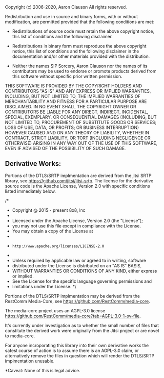 Copyright (c) 2006-2020, Aaron Clauson
All rights reserved.

Redistribution and use in source and binary forms, with or without modification, are permitted provided that the following conditions are met:

* Redistributions of source code must retain the above copyright notice, this list of conditions and the following disclaimer.

* Redistributions in binary form must reproduce the above copyright notice, this list of conditions and the following disclaimer in the documentation and/or other materials provided with the distribution.

* Neither the names SIP Sorcery, Aaron Clauson nor the names of its contributors may be used to endorse or promote products derived from this software without specific prior written permission.

THIS SOFTWARE IS PROVIDED BY THE COPYRIGHT HOLDERS AND CONTRIBUTORS "AS IS" AND ANY EXPRESS OR IMPLIED WARRANTIES, INCLUDING, BUT NOT LIMITED TO, THE IMPLIED WARRANTIES OF MERCHANTABILITY AND FITNESS FOR A PARTICULAR PURPOSE ARE DISCLAIMED. IN NO EVENT SHALL THE COPYRIGHT OWNER OR CONTRIBUTORS BE LIABLE FOR ANY DIRECT, INDIRECT, INCIDENTAL, SPECIAL, EXEMPLARY, OR CONSEQUENTIAL DAMAGES (INCLUDING, BUT NOT LIMITED TO, PROCUREMENT OF SUBSTITUTE GOODS OR SERVICES; LOSS OF USE, DATA, OR PROFITS; OR BUSINESS INTERRUPTION) HOWEVER CAUSED AND ON ANY THEORY OF LIABILITY, WHETHER IN CONTRACT, STRICT LIABILITY, OR TORT (INCLUDING NEGLIGENCE OR OTHERWISE) ARISING IN ANY WAY OUT OF THE USE OF THIS SOFTWARE, EVEN IF ADVISED OF THE POSSIBILITY OF SUCH DAMAGE.

Derivative Works:
-----------------

Portions of the DTLS/SRTP implmentation are derived from the jitsi SRTP library, see https://github.com/jitsi/jitsi-srtp.
The license for the derivative source code is the Apache License, Version 2.0 with specific conditions listed immediately below.

/*
 * Copyright @ 2015 - present 8x8, Inc
 *
 * Licensed under the Apache License, Version 2.0 (the "License");
 * you may not use this file except in compliance with the License.
 * You may obtain a copy of the License at
 *
 *     http://www.apache.org/licenses/LICENSE-2.0
 *
 * Unless required by applicable law or agreed to in writing, software
 * distributed under the License is distributed on an "AS IS" BASIS,
 * WITHOUT WARRANTIES OR CONDITIONS OF ANY KIND, either express or implied.
 * See the License for the specific language governing permissions and
 * limitations under the License.
 */

Portions of the DTLS/SRTP implmentation may be derived from the RestComm Media-Core, see https://github.com/RestComm/media-core.

The media-core project uses an AGPL-3.0 license https://github.com/RestComm/media-core?tab=AGPL-3.0-1-ov-file.

It's currently under investigation as to whether the small number of files that constitute the derived work were originally from the Jitsi project or are novel to media-core.

For anyone incroporating this library into their own derivative works the safest course of action is to assume there is an AGPL-3.0 claim, or alternatively remove the files in question which will render the DTLS/SRTP implmentation unusable.

*Caveat: None of this is legal advice.